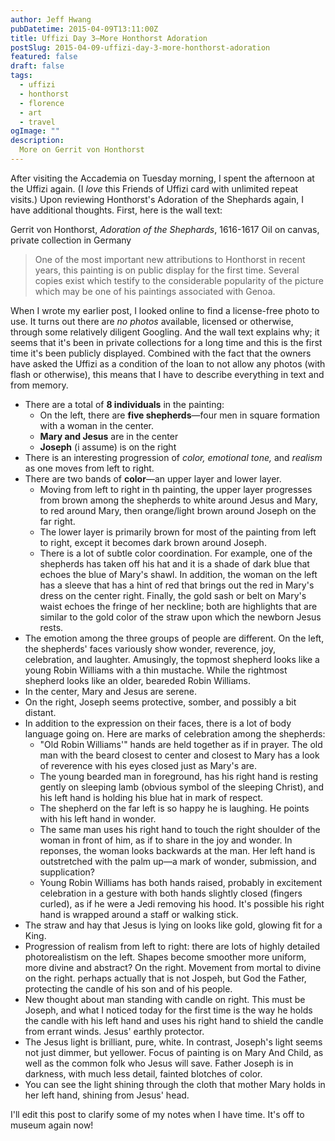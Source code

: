 ```yaml
---
author: Jeff Hwang
pubDatetime: 2015-04-09T13:11:00Z
title: Uffizi Day 3–More Honthorst Adoration
postSlug: 2015-04-09-uffizi-day-3-more-honthorst-adoration
featured: false
draft: false
tags:
  - uffizi
  - honthorst
  - florence
  - art
  - travel
ogImage: ""
description:
  More on Gerrit von Honthorst
---
```


After visiting the Accademia on Tuesday morning, I spent the afternoon at the Uffizi again.  (I *love* this Friends of Uffizi card with unlimited repeat visits.) Upon reviewing Honthorst's Adoration of the Shephards again, I have additional thoughts. First, here is the wall text:

 Gerrit von Honthorst, *Adoration of the Shephards*, 1616-1617
Oil on canvas, private collection in Germany

> One of the most important new attributions to Honthorst in recent years, this painting is on public display for the first time. Several copies exist which testify to the considerable popularity of the picture which may be one of his paintings associated with Genoa.

When I wrote my earlier post, I looked online to find a license-free photo to use. It turns out there are *no photos* available, licensed or otherwise, through some relatively diligent Googling. And the wall text explains why; it seems that it's been in private collections for a long time and this is the first time it's been publicly displayed. Combined with the fact that the owners have asked the Uffizi as a condition of the loan to not allow any photos (with flash or otherwise), this means that I have to describe everything in text and from memory.

* There are a total of **8 individuals** in the painting:
	* On the left, there are **five shepherds**—four men in square formation with a woman in the center.
	* **Mary and Jesus** are in the center
	* **Joseph** (i assume) is on the right
* There is an interesting progression of *color, emotional tone,* and *realism* as one moves from left to right.
* There are two bands of **color**—an upper layer and lower layer. 
	* Moving from left to right in th painting, the upper layer progresses from brown among the shepherds to white around Jesus and Mary, to red around Mary, then orange/light brown around Joseph on the far right. 
	* The lower layer is primarily brown for most of the painting from left to right, except it becomes dark brown around Joseph.
	* There is a lot of subtle color coordination. For example, one of the shepherds has taken off his hat and it is a shade of dark blue that echoes the blue of Mary's shawl. In addition, the woman on the left has a sleeve that has a hint of red that brings out the red in Mary's dress on the center right. Finally, the gold sash or belt on Mary's waist echoes the fringe of her neckline; both are highlights that are similar to the gold color of the straw upon which the newborn Jesus rests.
* The emotion among the three groups of people are different. On the left, the shepherds' faces variously show wonder, reverence, joy, celebration, and laughter. Amusingly, the topmost shepherd looks like a young Robin Williams with a thin mustache. While the rightmost shepherd looks like an older, beareded Robin Williams.
* In the center, Mary and Jesus are serene.
* On the right, Joseph seems protective, somber, and possibly a bit distant.
* In addition to the expression on their faces, there is a lot of body language going on. Here are marks of celebration among the shepherds:
	* "Old Robin Williams'" hands are held together as if in prayer. The old man with the beard closest to center and closest to Mary has a look of reverence with his eyes closed just as Mary's are. 
	* The young bearded man in foreground, has his right hand is resting gently on sleeping lamb (obvious symbol of the sleeping Christ), and his left hand is holding his blue hat in mark of respect.
	* The shepherd on the far left is so happy he is laughing. He points with his left hand in wonder.
	* The same man uses his right hand to touch the right shoulder of the woman in front of him, as if to share in the joy and wonder. In reponses, the woman looks backwards at the man. Her left hand is outstretched with the palm up—a mark of wonder, submission, and supplication?
	* Young Robin Williams has both hands raised, probably in excitement celebration in a gesture with both hands slightly closed (fingers curled), as if he were a Jedi removing his hood. It's possible his right hand is wrapped around a staff or walking stick.
* The straw and hay that Jesus is lying on looks like gold, glowing fit for a King.
* Progression of realism from left to right: there are lots of highly detailed photorealistism on the left. Shapes become smoother more uniform, more divine and abstract? On the right. Movement from mortal to divine on the right. perhaps actually that is not Jospeh, but God the Father, protecting the candle of his son and of his people.
* New thought about man standing with candle on right. This must be Joseph, and what I noticed today for the first time is the way he holds the candle with his left hand and uses his right hand to shield the candle from errant winds. Jesus' earthly protector.
* The Jesus light is brilliant, pure, white. In contrast, Joseph's light seems not just dimmer, but yellower. Focus of painting is on Mary And Child, as well as the common folk who Jesus will save. Father Joseph is in darkness, with much less detail, fainted blotches of color.
* You can see the light shining through the cloth that mother Mary holds in her left hand, shining from Jesus' head. 

I'll edit this post to clarify some of my notes when I have time. It's off to museum again now!